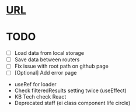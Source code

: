 # [URL](https://uladbolatau.github.io/countrinder/)

# TODO
- [ ] Load data from local storage
- [ ] Save data between routers
- [ ] Fix issue with root path on github page
- [ ] [Optional] Add error page

- useRef for loader
- Check filteredResults setting twice (useEffect)
- KB Tech check React
- Deprecated staff (ei class component life circle)
